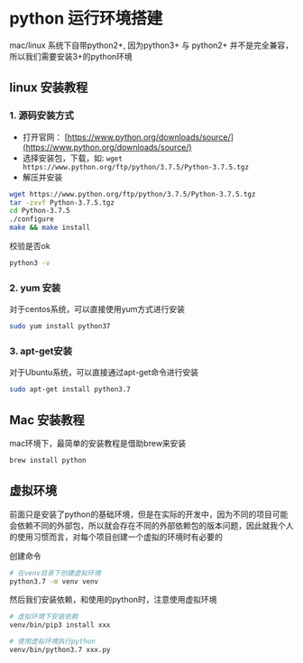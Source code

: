 # python 运行环境搭建

mac/linux 系统下自带python2+, 因为python3+ 与 python2+ 并不是完全兼容，所以我们需要安装3+的python环境

## linux 安装教程

### 1. 源码安装方式

- 打开官网： [https://www.python.org/downloads/source/](https://www.python.org/downloads/source/)
- 选择安装包，下载，如: `wget https://www.python.org/ftp/python/3.7.5/Python-3.7.5.tgz`
- 解压并安装

```bash
wget https://www.python.org/ftp/python/3.7.5/Python-3.7.5.tgz
tar -zxvf Python-3.7.5.tgz
cd Python-3.7.5
./configure
make && make install
```

校验是否ok

```bash
python3 -v
```

### 2. yum 安装

对于centos系统，可以直接使用yum方式进行安装

```bash
sudo yum install python37
```

### 3. apt-get安装

对于Ubuntu系统，可以直接通过apt-get命令进行安装

```bash
sudo apt-get install python3.7
```

## Mac 安装教程

mac环境下，最简单的安装教程是借助brew来安装

```bash
brew install python
```


## 虚拟环境

前面只是安装了python的基础环境，但是在实际的开发中，因为不同的项目可能会依赖不同的外部包，所以就会存在不同的外部依赖包的版本问题，因此就我个人的使用习惯而言，对每个项目创建一个虚拟的环境时有必要的

创建命令

```bash
# 在venv目录下创建虚拟环境
python3.7 -m venv venv
```

然后我们安装依赖，和使用的python时，注意使用虚拟环境

```bash
# 虚拟环境下安装依赖
venv/bin/pip3 install xxx

# 使用虚拟环境执行python
venv/bin/python3.7 xxx.py
```




